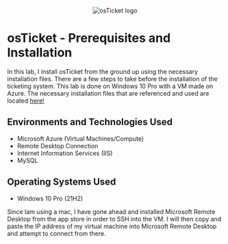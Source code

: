 <p align="center">
<img src="https://i.imgur.com/Clzj7Xs.png" alt="osTicket logo"/>
</p>

<h1>osTicket - Prerequisites and Installation</h1>
<p>In this lab, I install osTicket from the ground up using the necessary installation files. There are a few steps to take before the installation of the ticketing system. This lab is done on Windows 10 Pro  with a VM made on Azure. The necessary installation files that are referenced and used are located <a href="https://drive.google.com/drive/u/2/folders/1APMfNyfNzcxZC6EzdaNfdZsUwxWYChf6">here!</a><br />
 </p>

 <h2>Environments and Technologies Used</h2>

- Microsoft Azure (Virtual Machines/Compute)
- Remote Desktop Connection
- Internet Information Services (IIS)
- MySQL

<h2>Operating Systems Used </h2>

- Windows 10 Pro</b> (21H2)

Since Iam using a mac, I have gone ahead and installed Microsoft Remote Desktop from the app store in order to SSH into the VM. I will then copy and paste the IP address of my virtual machine into Microsoft Remote Desktop and attempt to connect from there.

